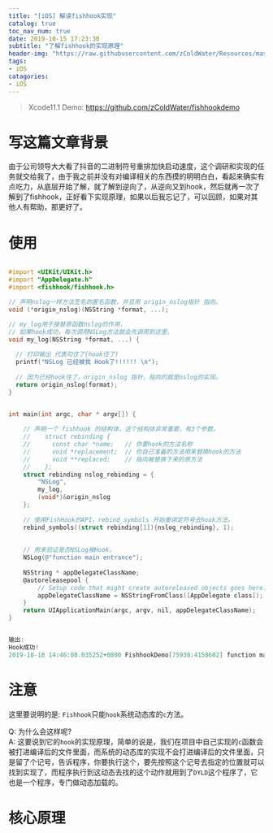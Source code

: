 ```yaml
---
title: "[iOS] 解读fishhook实现"
catalog: true
toc_nav_num: true
date: 2019-10-15 17:23:30
subtitle: "了解fishhook的实现原理"
header-img: "https://raw.githubusercontent.com/zColdWater/Resources/master/Images/legend_cover.jpg"
tags:
- iOS
catagories:
- iOS
---
```


> Xcode11.1  Demo: https://github.com/zColdWater/fishhookdemo 

# 写这篇文章背景  
由于公司领导大大看了抖音的二进制符号重排加快启动速度，这个调研和实现的任务就交给我了，由于我之前并没有对编译相关的东西摸的明明白白，看起来确实有点吃力，从底层开始了解，就了解到逆向了，从逆向又到hook，然后就再一次了解到了fishhook，正好看下实现原理，如果以后我忘记了，可以回顾，如果对其他人有帮助，那更好了。

# 使用  


```ObjectiveC

#import <UIKit/UIKit.h>
#import "AppDelegate.h"
#import <fishhook/fishhook.h>

// 声明nslog一样方法签名的匿名函数，并且用 origin_nslog指针 指向。
void (*origin_nslog)(NSString *format, ...);

// my_log用于接替原函数nslog的作用，
// 如果hook成功，每次调用NSLog方法就会先调用到这里。
void my_log(NSString *format, ...) {
    
  // 打印输出 代表勾住了(hook住了)
  printf("NSLog 已经被我 Hook了!!!!!! \n");
  
  // 因为已经hook住了，origin_nslog 指针，指向的就是nslog的实现。
  return origin_nslog(format);
}


int main(int argc, char * argv[]) {
    
    // 声明一个 fishhook 的结构体，这个结构体非常重要，有3个参数。
    //    struct rebinding {
    //      const char *name;   // 你要hook的方法名称
    //      void *replacement;  // 你自己准备的方法用来替换hook的方法
    //      void **replaced;    // 指向被替换下来的原方法
    //    };
    struct rebinding nslog_rebinding = {
        "NSLog",
        my_log,
        (void*)&origin_nslog
    };
    
    // 使用FishHook的API，rebind_symbols 开始重绑定符号去hook方法。
    rebind_symbols((struct rebinding[1]){nslog_rebinding}, 1);
    
    
    // 用来验证是否NSLog被Hook。
    NSLog(@"function main entrance");
    
    NSString * appDelegateClassName;
    @autoreleasepool {
        // Setup code that might create autoreleased objects goes here.
        appDelegateClassName = NSStringFromClass([AppDelegate class]);
    }
    return UIApplicationMain(argc, argv, nil, appDelegateClassName);
}


输出:  
Hook成功!   
2019-10-18 14:46:08.035252+0800 FishhookDemo[75938:4158602] function main entrance   

```

# 注意

这里要说明的是: `Fishhook`只能`hook`系统动态库的`c`方法。  

Q: 为什么会这样呢?  
A: 这要说到它的`hook`的实现原理，简单的说是，我们在项目中自己实现的`c`函数会被打进编译后的文件里面，而系统的动态库的实现不会打进编译后的文件里面，只是留了个记号，告诉程序，你要执行这个，要先按照这个记号去指定的位置就可以找到实现了，而程序执行到这动态去找的这个动作就用到了`DYLD`这个程序了，它也是一个程序，专门做动态加载的。   


<!-- Q: 我自己`build`出来的`xxx.framework`的`MachO`类型也是`Dynamic Framework`类型，为啥也不行，只有系统的动态库的行?  
A: 原因是这样的，系统的动态库是真正的动态库是，是不会跟随进入App内的，而是在编译的时候留个记号到时候告诉你怎么找到实现，而我们自己的打出来的动态库，虽然名字都叫动态库，其实我们的叫`EmbeddedFramework`，说白了就是阉割版本的，它是随着编译一起打进到我们的ipa里面的，想要了解这方面可以看个文章 https://zcoldwater.github.io/blog/article/ios/iosframework/ ，这就是为啥fishhook只能hook系统的c库了。 它只能HOOK Mach-O 外部（共享缓存库中）的函数。fishhook 利用了 MachO 的动态绑定机制 苹果的共享缓存库不会被编译进我们的MachO文件，而是在动态链接时才去重新绑定

我知道我的表达能力不强，我画个示意图，尽可能表达清楚。   -->



# 核心原理

